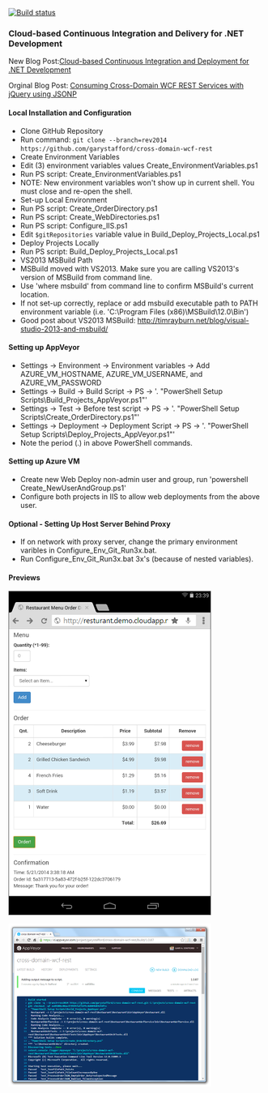 [![Build status](https://ci.appveyor.com/api/projects/status/r1k65tywqe314gti)](https://ci.appveyor.com/project/garystafford/cross-domain-wcf-rest)

### Cloud-based Continuous Integration and Delivery for .NET Development

New Blog Post:[Cloud-based Continuous Integration and Deployment for .NET Development](http://wp.me/p1RD28-1aL)

Orginal Blog Post: [Consuming Cross-Domain WCF REST Services with jQuery using JSONP](http://wp.me/p1RD28-4)

#### Local Installation and Configuration
*  Clone GitHub Repository
  *  Run command: ```git clone --branch=rev2014 https://github.com/garystafford/cross-domain-wcf-rest```
*  Create Environment Variables
  *  Edit (3) environment variables values Create_EnvironmentVariables.ps1 
  *  Run PS script: Create_EnvironmentVariables.ps1
  *  NOTE: New environment variables won't show up in current shell. You must close and re-open the shell.
*  Set-up Local Environment
  *  Run PS script: Create_OrderDirectory.ps1
  *  Run PS script: Create_WebDirectories.ps1
  *  Run PS script: Configure_IIS.ps1
  *  Edit ```$gitRepositories``` variable value in Build_Deploy_Projects_Local.ps1
*  Deploy Projects Locally
  *  Run PS script: Build_Deploy_Projects_Local.ps1
*  VS2013 MSBuild Path
  *  MSBuild moved with VS2013. Make sure you are calling VS2013's version of MSBuild from command line.
  *  Use 'where msbuild' from command line to confirm MSBuild's current location.
  *  If not set-up correctly, replace or add msbuild executable path to PATH environment variable (i.e. 'C:\Program Files (x86)\MSBuild\12.0\Bin')
  *  Good post about VS2013 MSBuild: http://timrayburn.net/blog/visual-studio-2013-and-msbuild/

#### Setting up AppVeyor
  *  Settings -> Environment -> Environment variables -> Add AZURE_VM_HOSTNAME, AZURE_VM_USERNAME, and AZURE_VM_PASSWORD
  *  Settings -> Build -> Build Script -> PS -> '. "PowerShell Setup Scripts\Build_Projects_AppVeyor.ps1"'
  *  Settings -> Test -> Before test script -> PS -> '. "PowerShell Setup Scripts\Create_OrderDirectory.ps1"'
  *  Settings -> Deployment -> Deployment Script -> PS -> '. "PowerShell Setup Scripts\Deploy_Projects_AppVeyor.ps1"'
  *  Note the period (.) in above PowerShell commands.

#### Setting up Azure VM
  *  Create new Web Deploy non-admin user and group, run 'powershell Create_NewUserAndGroup.ps1'
  *  Configure both projects in IIS to allow web deployments from the above user.

#### Optional - Setting Up Host Server Behind Proxy
  *  If on network with proxy server, change the primary environment varibles in Configure_Env_Git_Run3x.bat.
  *  Run Configure_Env_Git_Run3x.bat 3x's (because of nested variables). 

#### Previews
<p>
    <a href='https://github.com/garystafford/cross-domain-wcf-rest/blob/rev2014/images/RevisedIU.PNG?raw=true'><img src='https://github.com/garystafford/cross-domain-wcf-rest/blob/rev2014/images/RevisedIU.PNG?raw=true'></a>
</p>
<p>
    <a href='https://github.com/garystafford/cross-domain-wcf-rest/blob/rev2014/images/AppVeyorLastBuild.PNG?raw=true'><img src='https://github.com/garystafford/cross-domain-wcf-rest/blob/rev2014/images/AppVeyorLastBuild_preview.PNG?raw=true'></a>
</p>
